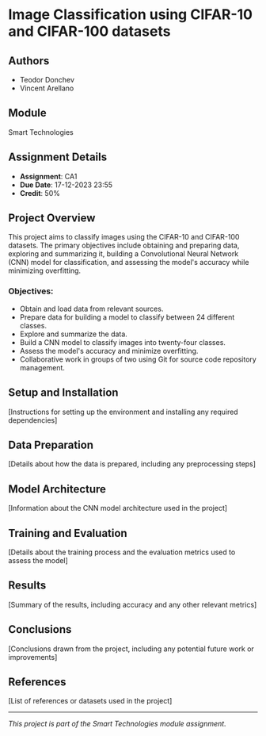 # Image Classification using CIFAR-10 and CIFAR-100 datasets

## Authors
- Teodor Donchev
- Vincent Arellano

## Module
Smart Technologies

## Assignment Details
- **Assignment**: CA1
- **Due Date**: 17-12-2023 23:55
- **Credit**: 50%

## Project Overview
This project aims to classify images using the CIFAR-10 and CIFAR-100 datasets. The primary objectives include obtaining and preparing data, exploring and summarizing it, building a Convolutional Neural Network (CNN) model for classification, and assessing the model's accuracy while minimizing overfitting.

### Objectives:
- Obtain and load data from relevant sources.
- Prepare data for building a model to classify between 24 different classes.
- Explore and summarize the data.
- Build a CNN model to classify images into twenty-four classes.
- Assess the model's accuracy and minimize overfitting.
- Collaborative work in groups of two using Git for source code repository management.

## Setup and Installation
[Instructions for setting up the environment and installing any required dependencies]

## Data Preparation
[Details about how the data is prepared, including any preprocessing steps]

## Model Architecture
[Information about the CNN model architecture used in the project]

## Training and Evaluation
[Details about the training process and the evaluation metrics used to assess the model]

## Results
[Summary of the results, including accuracy and any other relevant metrics]

## Conclusions
[Conclusions drawn from the project, including any potential future work or improvements]

## References
[List of references or datasets used in the project]

---

*This project is part of the Smart Technologies module assignment.*
